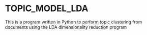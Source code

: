 # TOPIC_MODEL_LDA
This is a program written in Python to perform topic clustering from documents using the LDA dimensionality reduction program
